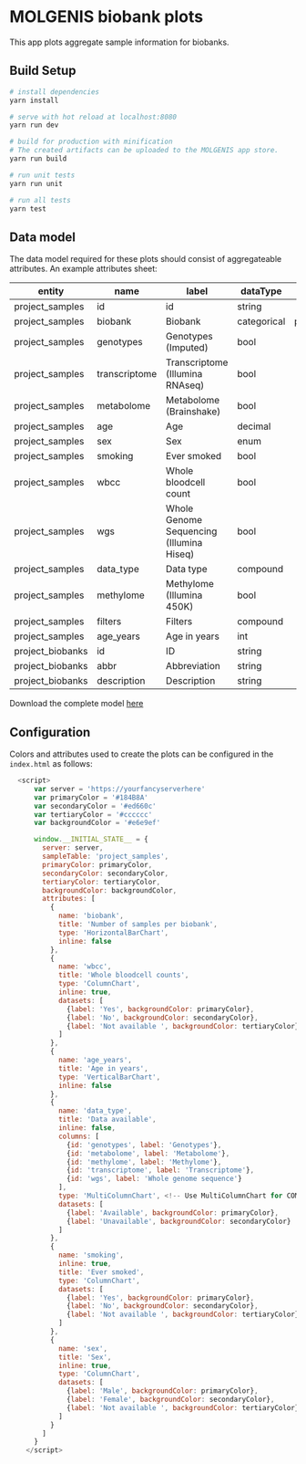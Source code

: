 # MOLGENIS biobank plots

This app plots aggregate sample information for biobanks.

## Build Setup

``` bash
# install dependencies
yarn install

# serve with hot reload at localhost:8080
yarn run dev

# build for production with minification
# The created artifacts can be uploaded to the MOLGENIS app store.
yarn run build

# run unit tests
yarn run unit

# run all tests
yarn test
```
## Data model
  The data model required for these plots should consist of aggregateable attributes.
  An example attributes sheet:  

| entity           | name          | label                                    | dataType    | refEntity        | idAttribute | enumOptions | labelAttribute | aggregateable | visible | partOfAttribute | expression | nillable | 
|------------------|---------------|------------------------------------------|-------------|------------------|-------------|-------------|----------------|---------------|---------|-----------------|------------|----------| 
| project_samples  | id            | id                                       | string      |                  | true        |             | true           | false         | true    |                 |            | true     | 
| project_samples  | biobank       | Biobank                                  | categorical | project_biobanks | false       |             | false          | true          | true    | filters         |            | false    | 
| project_samples  | genotypes     | Genotypes (Imputed)                      | bool        |                  | false       |             | false          | true          | true    | data_type       |            | false    | 
| project_samples  | transcriptome | Transcriptome (Illumina RNAseq)          | bool        |                  | false       |             | false          | true          | true    | data_type       |            | false    | 
| project_samples  | metabolome    | Metabolome (Brainshake)                  | bool        |                  | false       |             | false          | true          | true    | data_type       |            | false    | 
| project_samples  | age           | Age                                      | decimal     |                  | false       |             | false          | false         | true    | filters         |            | true     | 
| project_samples  | sex           | Sex                                      | enum        |                  | false       | male,female | false          | true          | true    | filters         |            | false    | 
| project_samples  | smoking       | Ever smoked                              | bool        |                  | false       |             | false          | true          | true    | filters         |            | false    | 
| project_samples  | wbcc          | Whole bloodcell count                    | bool        |                  | false       |             | false          | true          | true    | data_type       |            | false    | 
| project_samples  | wgs           | Whole Genome Sequencing (Illumina Hiseq) | bool        |                  | false       |             | false          | true          | true    | data_type       |            | false    | 
| project_samples  | data_type     | Data type                                | compound    |                  | false       |             | false          | false         | true    | filters         |            | true     | 
| project_samples  | methylome     | Methylome (Illumina 450K)                | bool        |                  | false       |             | false          | true          | true    | data_type       |            | false    | 
| project_samples  | filters       | Filters                                  | compound    |                  | false       |             | false          | false         | true    |                 |            | true     | 
| project_samples  | age_years     | Age in years                             | int         |                  | false       |             | false          | true          | true    | filters         | age        | false    | 
| project_biobanks | id            | ID                                       | string      |                  | true        |             | false          | false         | true    |                 |            | true     | 
| project_biobanks | abbr          | Abbreviation                             | string      |                  | false       |             | true           | false         | true    |                 |            | true     | 
| project_biobanks | description   | Description                              | string      |                  | false       |             | false          | false         | true    |                 |            | true     | 

Download the complete model [here](../../raw/master/example/example-model.xlsx) 
   
## Configuration
Colors and attributes used to create the plots can be configured in the ```index.html```
as follows:
``` javascript
  <script>
      var server = 'https://yourfancyserverhere'
      var primaryColor = '#184B8A'
      var secondaryColor = '#ed660c'
      var tertiaryColor = '#cccccc'
      var backgroundColor = '#e6e9ef'

      window.__INITIAL_STATE__ = {
        server: server,
        sampleTable: 'project_samples',
        primaryColor: primaryColor,
        secondaryColor: secondaryColor,
        tertiaryColor: tertiaryColor,
        backgroundColor: backgroundColor,
        attributes: [
          {
            name: 'biobank',
            title: 'Number of samples per biobank',
            type: 'HorizontalBarChart',
            inline: false
          },
          {
            name: 'wbcc',
            title: 'Whole bloodcell counts',
            type: 'ColumnChart',
            inline: true,
            datasets: [
              {label: 'Yes', backgroundColor: primaryColor},
              {label: 'No', backgroundColor: secondaryColor},
              {label: 'Not available ', backgroundColor: tertiaryColor}
            ]
          },
          {
            name: 'age_years',
            title: 'Age in years',
            type: 'VerticalBarChart',
            inline: false
          },
          {
            name: 'data_type',
            title: 'Data available',
            inline: false,
            columns: [
              {id: 'genotypes', label: 'Genotypes'},
              {id: 'metabolome', label: 'Metabolome'},
              {id: 'methylome', label: 'Methylome'},
              {id: 'transcriptome', label: 'Transcriptome'},
              {id: 'wgs', label: 'Whole genome sequence'}
            ],
            type: 'MultiColumnChart', <!-- Use MultiColumnChart for COMPOUND types -->
            datasets: [
              {label: 'Available', backgroundColor: primaryColor},
              {label: 'Unavailable', backgroundColor: secondaryColor}
            ]
          },
          {
            name: 'smoking',
            inline: true,
            title: 'Ever smoked',
            type: 'ColumnChart',
            datasets: [
              {label: 'Yes', backgroundColor: primaryColor},
              {label: 'No', backgroundColor: secondaryColor},
              {label: 'Not available ', backgroundColor: tertiaryColor}
            ]
          },
          {
            name: 'sex',
            title: 'Sex',
            inline: true,
            type: 'ColumnChart',
            datasets: [
              {label: 'Male', backgroundColor: primaryColor},
              {label: 'Female', backgroundColor: secondaryColor},
              {label: 'Not available ', backgroundColor: tertiaryColor}
            ]
          }
        ]
      }
    </script>
```

